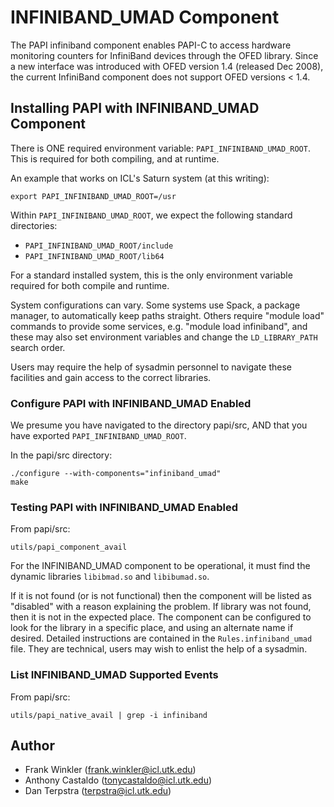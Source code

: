 # INFINIBAND_UMAD Component
The PAPI infiniband component enables PAPI-C to access hardware monitoring counters for InfiniBand devices through the OFED library. Since a new interface was introduced with OFED version 1.4 (released Dec 2008), the current InfiniBand component does not support OFED versions < 1.4.


## Installing PAPI with INFINIBAND_UMAD Component
There is ONE required environment variable: `PAPI_INFINIBAND_UMAD_ROOT`. This is
required for both compiling, and at runtime. 

An example that works on ICL's Saturn system (at this writing):

    export PAPI_INFINIBAND_UMAD_ROOT=/usr

Within `PAPI_INFINIBAND_UMAD_ROOT`, we expect the following standard directories:

* `PAPI_INFINIBAND_UMAD_ROOT/include`
* `PAPI_INFINIBAND_UMAD_ROOT/lib64`


For a standard installed system, this is the only environment variable
required for both compile and runtime. 

System configurations can vary. Some systems use Spack, a package
manager, to automatically keep paths straight. Others require
"module load" commands to provide some services, e.g.
"module load infiniband", and these may also set environment
variables and change the `LD_LIBRARY_PATH` search order.

Users may require the help of sysadmin personnel to navigate these
facilities and gain access to the correct libraries.

### Configure PAPI with INFINIBAND_UMAD Enabled

We presume you have navigated to the
directory papi/src, AND that you have exported `PAPI_INFINIBAND_UMAD_ROOT`. 

In the papi/src directory:

    ./configure --with-components="infiniband_umad"
    make

### Testing PAPI with INFINIBAND_UMAD Enabled

From papi/src:

    utils/papi_component_avail

For the INFINIBAND_UMAD component to be operational, it must find the dynamic
libraries `libibmad.so` and `libibumad.so`.

If it is not found (or is not functional) then the component will be
listed as "disabled" with a reason explaining the problem. If library
was not found, then it is not in the expected place.  The component
can be configured to look for the library in a specific place, and
using an alternate name if desired. Detailed instructions are
contained in the `Rules.infiniband_umad` file.  They are technical, users may wish
to enlist the help of a sysadmin.

### List INFINIBAND_UMAD Supported Events
From papi/src:

    utils/papi_native_avail | grep -i infiniband

## Author
* Frank Winkler (frank.winkler@icl.utk.edu)
* Anthony Castaldo (tonycastaldo@icl.utk.edu)
* Dan Terpstra (terpstra@icl.utk.edu)
